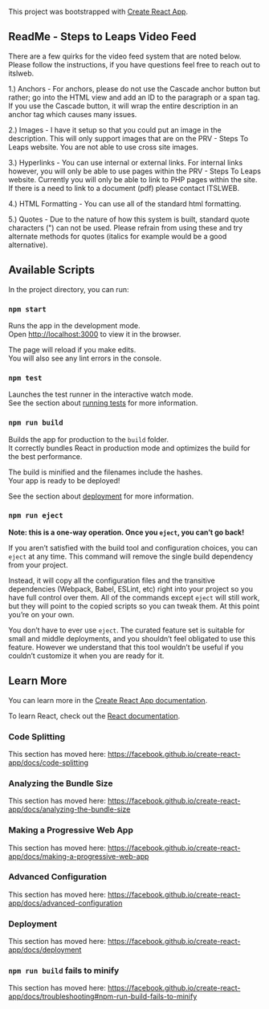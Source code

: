 This project was bootstrapped with [Create React App](https://github.com/facebook/create-react-app).

## ReadMe - Steps to Leaps Video Feed

There are a few quirks for the video feed system that are noted below. Please follow the instructions, if you have questions feel free to reach out to itslweb.

1.) Anchors - For anchors, please do not use the Cascade anchor button but rather; go into the HTML view and add an ID to the paragraph or a span tag. If you use the Cascade button, it will wrap the entire description in an anchor tag which causes many issues.

2.) Images - I have it setup so that you could put an image in the description. This will only support images that are on the PRV - Steps To Leaps website. You are not able to use cross site images.

3.) Hyperlinks - You can use internal or external links. For internal links however, you will only be able to use pages within the PRV - Steps To Leaps website. Currently you will only be able to link to PHP pages within the site. If there is a need to link to a document (pdf) please contact ITSLWEB.

4.) HTML Formatting - You can use all of the standard html formatting.

5.) Quotes - Due to the nature of how this system is built, standard quote characters (") can not be used. Please refrain from using these and try alternate methods for quotes (italics for example would be a good alternative).

## Available Scripts

In the project directory, you can run:

### `npm start`

Runs the app in the development mode.<br>
Open [http://localhost:3000](http://localhost:3000) to view it in the browser.

The page will reload if you make edits.<br>
You will also see any lint errors in the console.

### `npm test`

Launches the test runner in the interactive watch mode.<br>
See the section about [running tests](https://facebook.github.io/create-react-app/docs/running-tests) for more information.

### `npm run build`

Builds the app for production to the `build` folder.<br>
It correctly bundles React in production mode and optimizes the build for the best performance.

The build is minified and the filenames include the hashes.<br>
Your app is ready to be deployed!

See the section about [deployment](https://facebook.github.io/create-react-app/docs/deployment) for more information.

### `npm run eject`

**Note: this is a one-way operation. Once you `eject`, you can’t go back!**

If you aren’t satisfied with the build tool and configuration choices, you can `eject` at any time. This command will remove the single build dependency from your project.

Instead, it will copy all the configuration files and the transitive dependencies (Webpack, Babel, ESLint, etc) right into your project so you have full control over them. All of the commands except `eject` will still work, but they will point to the copied scripts so you can tweak them. At this point you’re on your own.

You don’t have to ever use `eject`. The curated feature set is suitable for small and middle deployments, and you shouldn’t feel obligated to use this feature. However we understand that this tool wouldn’t be useful if you couldn’t customize it when you are ready for it.

## Learn More

You can learn more in the [Create React App documentation](https://facebook.github.io/create-react-app/docs/getting-started).

To learn React, check out the [React documentation](https://reactjs.org/).

### Code Splitting

This section has moved here: https://facebook.github.io/create-react-app/docs/code-splitting

### Analyzing the Bundle Size

This section has moved here: https://facebook.github.io/create-react-app/docs/analyzing-the-bundle-size

### Making a Progressive Web App

This section has moved here: https://facebook.github.io/create-react-app/docs/making-a-progressive-web-app

### Advanced Configuration

This section has moved here: https://facebook.github.io/create-react-app/docs/advanced-configuration

### Deployment

This section has moved here: https://facebook.github.io/create-react-app/docs/deployment

### `npm run build` fails to minify

This section has moved here: https://facebook.github.io/create-react-app/docs/troubleshooting#npm-run-build-fails-to-minify
